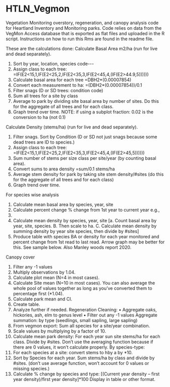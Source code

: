 # HTLN_Vegmon
Vegetation Monitoring overstory, regeneration, and canopy analysis code for Heartland Inventory and Monitoring parks. Code relies on data from the VegMon Access database that is exported as flat files and uploaded in the R script. 
Instructions on how to run this Rms are found in the readme file. 

These are the calculations done:
Calculate Basal Area m2/ha (run for live and dead separately).  
1.	Sort by year, location, species code---
2.	Assign class to each tree: =IF(E2<15,1,IF(E2<25,2,IF(E2<35,3,IF(E2<45,4,(IF(E2>44.9,5))))))
3.	Calculate basal area for each tree =DBH2*(0.00007854)  
4.	Convert each measurement to ha: =(DBH2*(0.00007854))/0.1
5.	Filter snags (D or SD trees: condition code)
6.	Sum all trees for a site by class
7.	Average to park by dividing site basal area by number of sites. Do this for the aggregate of all trees and for each class.
8.	Graph trend over time.
NOTE: if using a subplot fraction: 0.02 is the conversion to ha (not 0.1)

Calculate Density (stems/ha) (run for live and dead separately).  

1.	Filter snags.  Sort by Condition (D or SD not just snags because some dead trees are ID to species.)
2.	Assign class to each tree: =IF(E2<15,1,IF(E2<25,2,IF(E2<35,3,IF(E2<45,4,(IF(E2>45,5))))))
3.	Sum number of stems per size class per site/year (by counting basal area).
4.	Convert sums to area density =sum/0.1  stems/ha
5.	Average stem density for park by taking site stem density/#sites (do this for the aggregate of all trees and for each class)
6.	Graph trend over time.

For species wise analysis
1.	Calculate mean basal area by species, year, site
2.	Calculate percent change  % change from 1st year to current year e.g.,
3.	 
4.	Calculate mean density by species, year, site [a. Count basal area by year, site, species. B. Then scale to ha. C. Calculate mean density by summing density by year site species, then divide by #sites]
5.	Produce table with species BA or density for each year monitored and percent change from 1st read to last read. Arrow graph may be better for this. See sample below. Also Manley woods report 2020.

 


Canopy cover
1.	Filter any -1 values
2.	Multiply observations by 1.04.
3.	Calculate plot mean (N=4 in most cases). 
4.	Calculate Site mean (N=10 in most cases). You can also average the whole pool of values together as long as you’ve converted them to percentage first (*1.04). 
5.	Calculate park mean and CI.
6.	Create table. 
7.	Analyze further if needed.
Regeneration
Cleaning: 
•	Aggregate oaks, hickories, ash, elm to genus level
•	Filter out any -1 values
Aggregate summation: by type (seedlings, small sapling, large sapling)
1.	From vegmon export: Sum all species for a site/year combination.
2.	Scale values by multiplying by a factor of 10.
3.	Calculate mean park density: For each year sun site stems/ha for each class. Divide by #sites. Don’t use the averaging function because if there are 0 values, it won’t calculate properly.
By species-type:
1.	For each species at a site: convert stems to hby a by *10.
2.	Sort by Species for each year. Sum stems/ha by class and divide by #sites. (don’t use average function, won’t account for 0 values or missing species.)
3.	Calculate % change by species and type: 
[(Current year density – first year density)/first year density]*100
Display in table or other format.

